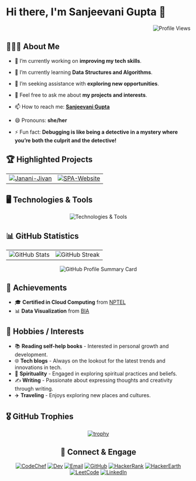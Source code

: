 # Hi there, I'm Sanjeevani Gupta 👋

<div align="right">

![Profile Views](https://komarev.com/ghpvc/?username=sanjeevani09&color=blue)

</div>

## 🧑🏼‍🎓 About Me

- 🔭 I’m currently working on **improving my tech skills**.

- 🌱 I’m currently learning **Data Structures and Algorithms**.

- 🤔 I’m seeking assistance with **exploring new opportunities**.

- 💬 Feel free to ask me about **my projects and interests**.

- 📫 How to reach me: **<a href="#-connect--engage">Sanjeevani Gupta</a>**

- 😄 Pronouns: **she/her**

- ⚡ Fun fact: **Debugging is like being a detective in a mystery where you’re both the culprit and the detective!**

<!--
*Sanjeevani09/Sanjeevani09* is a ✨ special ✨ repository because its README.md (this file) appears on your GitHub profile.

Here are some ideas to get you started:

- 🔭 I’m currently working on...
- 🌱 I’m currently learning ...
- 👯 I’m looking to collaborate on ...
- 🤔 I’m looking for help with ...
- 💬 Ask me about...
- 📫 How to reach me: ...
- 😄 Pronouns: ...
- ⚡ Fun fact: ...
-->

## 🏆 Highlighted Projects

<div align="center">

|                      |                      |
|:--------------------:|:--------------------:|
| [![Janani-Jivan](https://github-readme-stats.vercel.app/api/pin/?username=Sanjeevani09&repo=Janani-Jivan)](https://github.com/Sanjeevani09/Janani-Jivan) | [![SPA-Website](https://github-readme-stats.vercel.app/api/pin/?username=Sanjeevani09&repo=Single-Page-Application-Website)](https://github.com/Sanjeevani09/Single-Page-Application-Website) |

</div>

## 🖥 Technologies & Tools 

<div align="center">

![Technologies & Tools](https://skillicons.dev/icons?i=html,css,java,py,cs,cpp,c,dotnet,netlify,stackoverflow,ubuntu,md,vscode,visualstudio,androidstudio,eclipse,figma,git,github,postman&theme=light&perline=10)

</div>

## 📊 GitHub Statistics

|                        |                       |
|:----------------------:|:---------------------:|
| ![GitHub Stats](https://github-readme-stats.vercel.app/api?username=Sanjeevani09&show_icons=true&theme=default) | ![GitHub Streak](https://github-readme-streak-stats.herokuapp.com/?user=Sanjeevani09&theme=default) |



<div align="center">

![GitHub Profile Summary Card](https://github-profile-summary-cards.vercel.app/api/cards/profile-details?username=Sanjeevani09&theme=github)

</div>


## 🚀 Achievements

- 🎓 **Certified in Cloud Computing** from [NPTEL](https://archive.nptel.ac.in/noc/Ecertificate/?q=NPTEL24CS17S36230058330495045)
- 📊 **Data Visualization** from [BIA](https://bia.bostoninstituteofanalytics.org/certificate-masterclass/030)

## 🎨 Hobbies / Interests

- 📚 **Reading self-help books** - Interested in personal growth and development.
- 🌐 **Tech blogs** - Always on the lookout for the latest trends and innovations in tech.
- 🧘 **Spirituality** - Engaged in exploring spiritual practices and beliefs.
- ✍️ **Writing** - Passionate about expressing thoughts and creativity through writing.
- ✈️ **Traveling** - Enjoys exploring new places and cultures.

## 🎖 GitHub Trophies

<div align="center">

[![trophy](https://github-profile-trophy.vercel.app/?username=Sanjeevani09)](https://github.com/Sanjeevani09)

</div>

<div align="center">

## 🔗 Connect & Engage

[![CodeChef](https://img.shields.io/badge/CodeChef-%23CC9966?style=flat-square&logo=codechef&logoColor=white)](https://www.codechef.com/users/sanjeevani09)
[![Dev](https://img.shields.io/badge/Dev-%230A66C2?style=flat-square&logo=dev.to&logoColor=white)](https://app.daily.dev/sanjeevanigupta)
[![Email](https://img.shields.io/badge/Email-%23D14836?style=flat-square&logo=gmail&logoColor=white)](mailto:guptasanjeevani970@gmail.com) 
[![GitHub](https://img.shields.io/badge/GitHub-%23121011?style=flat-square&logo=github&logoColor=white)](https://github.com/Sanjeevani09)
[![HackerRank](https://img.shields.io/badge/HackerRank-%2311B44C?style=flat-square&logo=hackerrank&logoColor=white)](https://www.hackerrank.com/guptasanjeevani1)
[![HackerEarth](https://img.shields.io/badge/HackerEarth-%2300A7E1?style=flat-square&logo=hackerearth&logoColor=white)](https://www.hackerearth.com/@guptasanjeevani970/)
[![LeetCode](https://img.shields.io/badge/LeetCode-%23F7DF1E?style=flat-square&logo=leetcode&logoColor=black)](https://leetcode.com/SanjeevaniGupta)
[![LinkedIn](https://img.shields.io/badge/LinkedIn-%230077B5?style=flat-square&logo=linkedin&logoColor=white)](https://www.linkedin.com/in/sanjeevani-gupta-a59819216)

</div>
